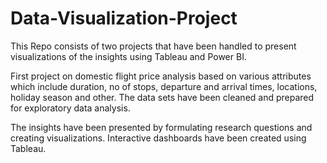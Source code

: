 # Data-Visualization-Project

This Repo consists of two projects that have been handled to present visualizations of the insights using Tableau and Power BI.

First project on domestic flight price analysis based on various attributes which include duration, no of stops, departure and arrival times, locations, holiday season and other. The data sets have been cleaned and prepared for exploratory data analysis.

The insights have been presented by formulating research questions and creating visualizations. 
Interactive dashboards have been created using Tableau.







